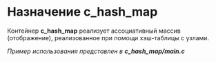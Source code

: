 # Назначение c_hash_map
Контейнер **c_hash_map** реализует ассоциативный массив (отображение), реализованное при помощи хэш-таблицы с узлами.

*Пример использования представлен в* ***c_hash_map/main.c***

